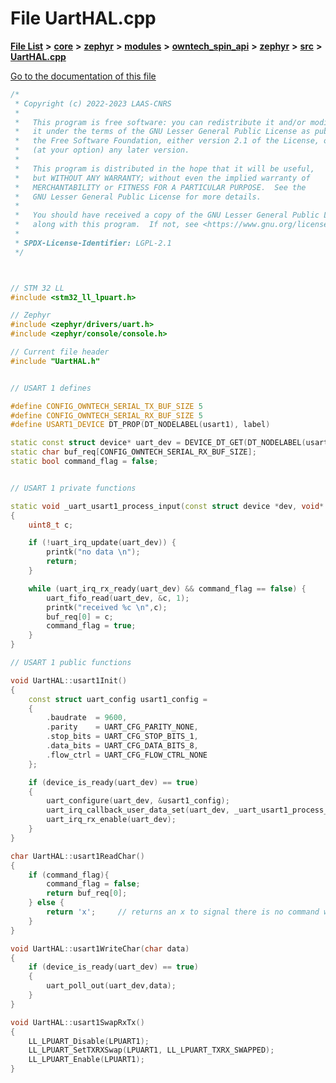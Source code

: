 

# File UartHAL.cpp

[**File List**](files.md) **>** [**core**](dir_771164b9325b04f1442f7a3ffa8ecb89.md) **>** [**zephyr**](dir_09002e7ce91f09aeb040dfd1861a47f4.md) **>** [**modules**](dir_6d0fb8ab814c517e7f155fb837e32f72.md) **>** [**owntech\_spin\_api**](dir_87330bcbf7fe698536ea5946c1b90585.md) **>** [**zephyr**](dir_83abe2f3de580445b50d57f614c989e1.md) **>** [**src**](dir_b0a9bfd1c37d418dc07d30cb79a776da.md) **>** [**UartHAL.cpp**](UartHAL_8cpp.md)

[Go to the documentation of this file](UartHAL_8cpp.md)


```C++
/*
 * Copyright (c) 2022-2023 LAAS-CNRS
 *
 *   This program is free software: you can redistribute it and/or modify
 *   it under the terms of the GNU Lesser General Public License as published by
 *   the Free Software Foundation, either version 2.1 of the License, or
 *   (at your option) any later version.
 *
 *   This program is distributed in the hope that it will be useful,
 *   but WITHOUT ANY WARRANTY; without even the implied warranty of
 *   MERCHANTABILITY or FITNESS FOR A PARTICULAR PURPOSE.  See the
 *   GNU Lesser General Public License for more details.
 *
 *   You should have received a copy of the GNU Lesser General Public License
 *   along with this program.  If not, see <https://www.gnu.org/licenses/>.
 *
 * SPDX-License-Identifier: LGPL-2.1
 */



// STM 32 LL
#include <stm32_ll_lpuart.h>

// Zephyr
#include <zephyr/drivers/uart.h>
#include <zephyr/console/console.h>

// Current file header
#include "UartHAL.h"


// USART 1 defines

#define CONFIG_OWNTECH_SERIAL_TX_BUF_SIZE 5
#define CONFIG_OWNTECH_SERIAL_RX_BUF_SIZE 5
#define USART1_DEVICE DT_PROP(DT_NODELABEL(usart1), label)

static const struct device* uart_dev = DEVICE_DT_GET(DT_NODELABEL(usart1));
static char buf_req[CONFIG_OWNTECH_SERIAL_RX_BUF_SIZE];
static bool command_flag = false;


// USART 1 private functions

static void _uart_usart1_process_input(const struct device *dev, void* user_data)
{
    uint8_t c;

    if (!uart_irq_update(uart_dev)) {
        printk("no data \n");
        return;
    }

    while (uart_irq_rx_ready(uart_dev) && command_flag == false) {
        uart_fifo_read(uart_dev, &c, 1);
        printk("received %c \n",c);
        buf_req[0] = c;
        command_flag = true;
    }
}

// USART 1 public functions

void UartHAL::usart1Init()
{
    const struct uart_config usart1_config =
    {
        .baudrate  = 9600,
        .parity    = UART_CFG_PARITY_NONE,
        .stop_bits = UART_CFG_STOP_BITS_1,
        .data_bits = UART_CFG_DATA_BITS_8,
        .flow_ctrl = UART_CFG_FLOW_CTRL_NONE
    };

    if (device_is_ready(uart_dev) == true)
    {
        uart_configure(uart_dev, &usart1_config);
        uart_irq_callback_user_data_set(uart_dev, _uart_usart1_process_input, NULL);
        uart_irq_rx_enable(uart_dev);
    }
}

char UartHAL::usart1ReadChar()
{
    if (command_flag){
        command_flag = false;
        return buf_req[0];
    } else {
        return 'x';     // returns an x to signal there is no command waiting to be treated
    }
}

void UartHAL::usart1WriteChar(char data)
{
    if (device_is_ready(uart_dev) == true)
    {
        uart_poll_out(uart_dev,data);
    }
}

void UartHAL::usart1SwapRxTx()
{
    LL_LPUART_Disable(LPUART1);
    LL_LPUART_SetTXRXSwap(LPUART1, LL_LPUART_TXRX_SWAPPED);
    LL_LPUART_Enable(LPUART1);
}
```


